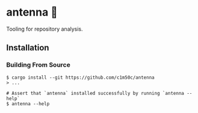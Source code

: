 # antenna 🐜

Tooling for repository analysis.

## Installation

### Building From Source

```shell
$ cargo install --git https://github.com/c1m50c/antenna
> ...

# Assert that `antenna` installed successfully by running `antenna --help`
$ antenna --help
```